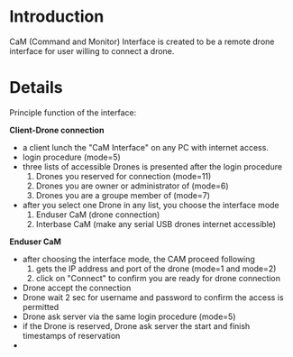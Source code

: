 # Introduction #

CaM (Command and Monitor) Interface is created to be a remote drone interface for user willing to connect a drone.

# Details #

Principle function of the interface:

**Client-Drone connection**

- a client lunch the "CaM Interface" on any PC with internet access.
- login procedure (mode=5)
- three lists of accessible Drones is presented after the login procedure
  1. Drones you reserved for connection       (mode=11)
  1. Drones you are owner or administrator of (mode=6)
  1. Drones you are a groupe member of        (mode=7)
- after you select one Drone in any list, you choose the interface mode
  1. Enduser CaM (drone connection)
  1. Interbase CaM (make any serial USB drones internet accessible)

**Enduser CaM**
- after choosing the interface mode, the CAM proceed following
  1. gets the IP address and port of the drone (mode=1 and mode=2)
  1. click on "Connect" to confirm you are ready for drone connection
- Drone accept the connection
- Drone wait 2 sec for username and password to confirm the access is permitted
- Drone ask server via the same login procedure (mode=5)
- if the Drone is reserved, Drone ask server the start and finish timestamps of reservation
-